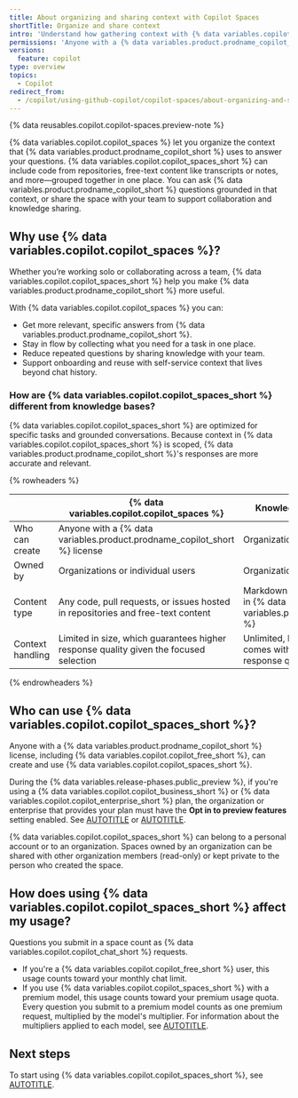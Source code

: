 ```yaml
---
title: About organizing and sharing context with Copilot Spaces
shortTitle: Organize and share context
intro: 'Understand how gathering context with {% data variables.copilot.copilot_spaces %} can improve your results and help your teammates.'
permissions: 'Anyone with a {% data variables.product.prodname_copilot_short %} license can use {% data variables.copilot.copilot_spaces_short %}.'
versions:
  feature: copilot
type: overview
topics:
  - Copilot
redirect_from:
  - /copilot/using-github-copilot/copilot-spaces/about-organizing-and-sharing-context-with-copilot-spaces
---
```


{% data reusables.copilot.copilot-spaces.preview-note %}

{% data variables.copilot.copilot_spaces %} let you organize the context that {% data variables.product.prodname_copilot_short %} uses to answer your questions. {% data variables.copilot.copilot_spaces_short %} can include code from repositories, free-text content like transcripts or notes, and more—grouped together in one place. You can ask {% data variables.product.prodname_copilot_short %} questions grounded in that context, or share the space with your team to support collaboration and knowledge sharing.

## Why use {% data variables.copilot.copilot_spaces %}?

Whether you’re working solo or collaborating across a team, {% data variables.copilot.copilot_spaces_short %} help you make {% data variables.product.prodname_copilot_short %} more useful.

With {% data variables.copilot.copilot_spaces %} you can:

* Get more relevant, specific answers from {% data variables.product.prodname_copilot_short %}.
* Stay in flow by collecting what you need for a task in one place.
* Reduce repeated questions by sharing knowledge with your team.
* Support onboarding and reuse with self-service context that lives beyond chat history.

### How are {% data variables.copilot.copilot_spaces_short %} different from knowledge bases?

{% data variables.copilot.copilot_spaces_short %} are optimized for specific tasks and grounded conversations. Because context in {% data variables.copilot.copilot_spaces_short %} is scoped, {% data variables.product.prodname_copilot_short %}'s responses are more accurate and relevant.

{% rowheaders %}

|                      | {% data variables.copilot.copilot_spaces %}         | Knowledge bases                                             |
| -------------------- | --------------------------- | -------------------------------------------------------------- |
| Who can create   | Anyone with a {% data variables.product.prodname_copilot_short %} license             | Organization owners                                              |
| Owned by   | Organizations or individual users              | Organizations                             |
| Content type     | Any code, pull requests, or issues hosted in repositories and free-text content                  | Markdown files hosted in {% data variables.product.github %}
| Context handling | Limited in size, which guarantees higher response quality given the focused selection | Unlimited, but that comes with reduced response quality |

{% endrowheaders %}

## Who can use {% data variables.copilot.copilot_spaces_short %}?

Anyone with a {% data variables.product.prodname_copilot_short %} license, including {% data variables.copilot.copilot_free_short %}, can create and use {% data variables.copilot.copilot_spaces_short %}.

During the {% data variables.release-phases.public_preview %}, if you're using a {% data variables.copilot.copilot_business_short %} or {% data variables.copilot.copilot_enterprise_short %} plan, the organization or enterprise that provides your plan must have the **Opt in to preview features** setting enabled. See [AUTOTITLE](/enterprise-cloud@latest/copilot/managing-copilot/managing-github-copilot-in-your-organization/managing-policies-for-copilot-in-your-organization#enabling-copilot-features-in-your-organization) or [AUTOTITLE](/enterprise-cloud@latest/copilot/managing-copilot/managing-copilot-for-your-enterprise/managing-policies-and-features-for-copilot-in-your-enterprise#copilot-in-githubcom).

{% data variables.copilot.copilot_spaces_short %} can belong to a personal account or to an organization. Spaces owned by an organization can be shared with other organization members (read-only) or kept private to the person who created the space.

## How does using {% data variables.copilot.copilot_spaces_short %} affect my usage?

Questions you submit in a space count as {% data variables.copilot.copilot_chat_short %} requests.

* If you're a {% data variables.copilot.copilot_free_short %} user, this usage counts toward your monthly chat limit.
* If you use {% data variables.copilot.copilot_spaces_short %} with a premium model, this usage counts toward your premium usage quota. Every question you submit to a premium model counts as one premium request, multiplied by the model's multiplier. For information about the multipliers applied to each model, see [AUTOTITLE](/copilot/managing-copilot/understanding-and-managing-copilot-usage/understanding-and-managing-requests-in-copilot#model-multipliers).

## Next steps

To start using {% data variables.copilot.copilot_spaces_short %}, see [AUTOTITLE](/copilot/using-github-copilot/copilot-spaces/creating-and-using-copilot-spaces).

